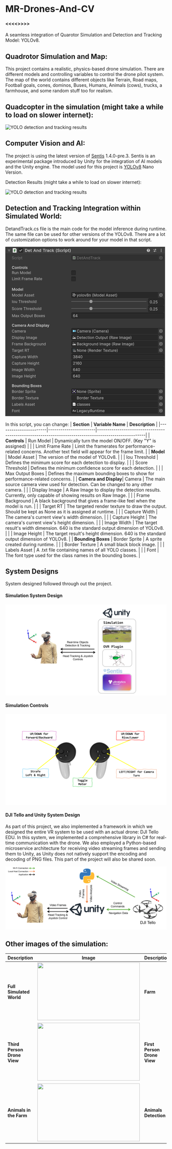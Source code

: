 # MR-Drones-And-CV
#### <<<<<Project files will be uploaded here soon.>>>>>
A seamless integration of Quarotor Simulation and Detection and Tracking Model: YOLOv8.


## Quadrotor Simulation and Map:

This project contains a realistic, physics-based drone simulation. There are different models and controlling variables to control the drone pilot system.
The map of the world contains different objects like Terrain, Road maps, Football goals, cones, dominos, Buses, Humans, Animals (cows), trucks, a farmhouse, and some random stuff too for realism.

## Quadcopter in the simulation (might take a while to load on slower internet):
![YOLO detection and tracking results](https://github.com/AbdullahMushtaq78/MR-Drones-And-CV/blob/main/Results/Quadrotor_Simulation.gif)

## Computer Vision and AI:
The project is using the latest version of [Sentis](https://unity.com/products/sentis) 1.4.0-pre.3.
Sentis is an experimental package introduced by Unity for the integration of AI models and the Unity engine.
The model used for this project is [YOLOv8](https://github.com/ultralytics/ultralytics) Nano Version.

Detection Results (might take a while to load on slower internet):

![YOLO detection and tracking results](https://github.com/AbdullahMushtaq78/MR-Drones-And-CV/blob/main/Results/YOLO_OUTPUT.gif)

## Detection and Tracking Integration within Simulated World:
DetandTrack.cs file is the main code for the model inference during runtime. The same file can be used for other versions of the YOLOv8.
There are a lot of customization options to work around for your model in that script.

![Detection and Tracking Script Variables](https://github.com/AbdullahMushtaq78/MR-Drones-And-CV/blob/main/Results/Detection_and_Tracking_Script_Variables.png)

In this script, you can change:
| **Section**           | **Variable Name**     | **Description**                                                                                     |
|-----------------------|-----------------------|-----------------------------------------------------------------------------------------------------|
| **Controls**          | Run Model             | Dynamically turn the model ON/OFF. (Key "Y" is assigned)                                             |
|                       | Limit Frame Rate      | Limit the framerates for performance-related concerns. Another text field will appear for the frame limit. |
| **Model**             | Model Asset           | The version of the model of YOLOv8.                                                                  |
|                       | Iou Threshold         | Defines the minimum score for each detection to display.                                             |
|                       | Score Threshold       | Defines the minimum confidence score for each detection.                                             |
|                       | Max Output Boxes      | Defines the maximum bounding boxes to show for performance-related concerns.                         |
| **Camera and Display**| Camera                | The main source camera view used for detection. Can be changed to any other camera.                  |
|                       | Display Image         | A Raw Image to display the detection results. Currently, only capable of showing results on Raw Image. |
|                       | Frame Background      | A black background that gives a frame-like feel when the model is run.                               |
|                       | Target RT             | The targeted render texture to draw the output. Should be kept as None as it is assigned at runtime.    |
|                       | Capture Width         | The camera's current view's width dimension.                                                         |
|                       | Capture Height        | The camera's current view's height dimension.                                                        |
|                       | Image Width           | The target result's width dimension. 640 is the standard output dimension of YOLOv8.                 |
|                       | Image Height          | The target result's height dimension. 640 is the standard output dimension of YOLOv8.                |
| **Bounding Boxes**    | Border Sprite         | A sprite created during runtime.                                                                     |
|                       | Border Texture        | A small black block image.                                                                           |
|                       | Labels Asset          | A .txt file containing names of all YOLO classes.                                                    |
|                       | Font                  | The font type used for the class names in the bounding boxes.                                        |





## System Designs

System designed followed through out the project.
#### Simulation System Design

![Simulation System Design](https://github.com/AbdullahMushtaq78/MR-Drones-And-CV/blob/main/Results/Simulation_System_Design.png)

#### Simulation Controls

![Simulation Controls](https://github.com/AbdullahMushtaq78/MR-Drones-And-CV/blob/main/Results/Simulation_Controls.png)

#### DJI Tello and Unity System Design
As part of this project, we also implemented a framework in which we designed the entire VR system to be used with an actual drone: DJI Tello EDU. In this system, we implemented a comprehensive library in C# for real-time communication with the drone. We also employed a Python-based microservice architecture for receiving video streaming frames and sending them to Unity, as Unity does not natively support the encoding and decoding of PNG files. This part of the project will also be shared soon.

![Tello and Unity System Design](https://github.com/AbdullahMushtaq78/MR-Drones-And-CV/blob/main/Results/TELLO_Unity_System_Design.png)


## Other images of the simulation:
| **Description**               | **Image**                                                                                                             | **Description**               | **Image**                                                                                                             |
|-------------------------------|-----------------------------------------------------------------------------------------------------------------------|-------------------------------|-----------------------------------------------------------------------------------------------------------------------|
| **Full Simulated World**      | <img src="https://github.com/AbdullahMushtaq78/MR-Drones-And-CV/blob/main/Results/Simulated_Farm.png" width="320" height="180"> | **Farm**                      | <img src="https://github.com/AbdullahMushtaq78/MR-Drones-And-CV/blob/main/Results/FARM.png" width="320" height="180"> |
| **Third Person Drone View**   | <img src="https://github.com/AbdullahMushtaq78/MR-Drones-And-CV/blob/main/Results/Third_Person_Drone_View.png" width="320" height="180"> | **First Person Drone View**   | <img src="https://github.com/AbdullahMushtaq78/MR-Drones-And-CV/blob/main/Results/First%20_Person_Drone_View.png" width="320" height="180"> |
| **Animals in the Farm**       | <img src="https://github.com/AbdullahMushtaq78/MR-Drones-And-CV/blob/main/Results/FARM_with_Animals.png" width="320" height="180"> | **Animals Detection**         | <img src="https://github.com/AbdullahMushtaq78/MR-Drones-And-CV/blob/main/Results/Animals_Detection.png" width="320" height="180"> |
